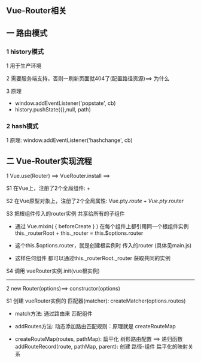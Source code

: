## Vue-Router相关

## 一 路由模式

### 1 history模式 

1 用于生产环境

2 需要服务端支持，否则一刷新页面就404了(配置路径资源)==> 为什么
  
3 原理
  - window.addEventListener('popstate', cb) 
  - history.pushState({},null, path)


### 2 hash模式

1 原理:  window.addEventListener('hashchange', cb)



## 二 Vue-Router实现流程

1 Vue.use(Router) ==> VueRouter.install ==> 
    
S1 在Vue上，注册了2个全局组件: <router-link> + <router-view>

S2 在Vue原型对象上，注册了2个全局属性: Vue.pty.$route + Vue.pty.$router
  
S3 把根组件传入的router实例 共享给所有的子组件

  - 通过 Vue.mixin( { beforeCreate } ) 在每个组件上都引用同一个根组件实例 this._routerRoot +  this._router = this.$options.router

  - 这个this.$options.router，就是创建根实例时 传入的router (具体见main.js)
  - 这样任何组件 都可以通过this._routerRoot._router 获取共同的实例


S4 调用 vueRouter实例.init(vue根实例)


-----------------------------------------------------
2 new Router(options)==> constructor(options)

S1 创建 vueRouter实例的 匹配器(matcher): createMatcher(options.routes)
  - match方法:      通过路由来 匹配组件
  - addRoutes方法:  动态添加路由匹配规则：原理就是 createRouteMap

  - createRouteMap(routes, pathMap):  扁平化 树形路由配置
    ==> 递归函数 addRouteRecord(route, pathMap, parent): 创建 路径-组件 扁平化的映射关系



